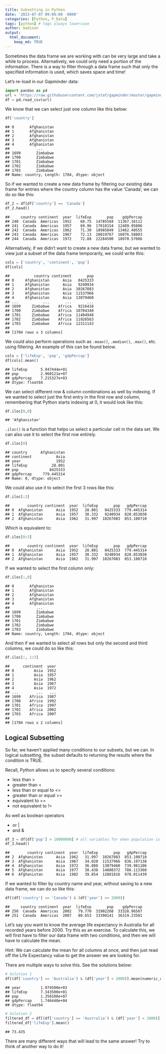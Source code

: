 ```yaml
---
title: Subsetting in Python
date: '2023-07-07 09:00:00 -0800'
categories: [Python, P_Data]
tags: [python] # tags always lowercase
author: madison
output: 
  html_document:
    keep_md: TRUE
---
```




Sometimes the data frame we are working with can be very large and take a while to process. Alternatively, we could only need a portion of the information. There is a way to filter through a data frame such that only the specified information is used, which saves space and time!

Let’s re-load in our Gapminder data:


```python
import pandas as pd
url = 'https://raw.githubusercontent.com/jstaf/gapminder/master/gapminder/gapminder.csv'
df = pd.read_csv(url)
```

We know that we can select just one column like this below:


```python
df['country']
```

```
## 0       Afghanistan
## 1       Afghanistan
## 2       Afghanistan
## 3       Afghanistan
## 4       Afghanistan
##            ...     
## 1699       Zimbabwe
## 1700       Zimbabwe
## 1701       Zimbabwe
## 1702       Zimbabwe
## 1703       Zimbabwe
## Name: country, Length: 1704, dtype: object
```

So if we wanted to create a new data frame by filtering our existing data frame for entries where the country column has the value ‘Canada’, we can do so like this:


```python
df_2 = df[df['country'] == 'Canada']
df_2.head()
```

```
##     country continent  year  lifeExp       pop    gdpPercap
## 240  Canada  Americas  1952    68.75  14785584  11367.16112
## 241  Canada  Americas  1957    69.96  17010154  12489.95006
## 242  Canada  Americas  1962    71.30  18985849  13462.48555
## 243  Canada  Americas  1967    72.13  20819767  16076.58803
## 244  Canada  Americas  1972    72.88  22284500  18970.57086
```

Alternatively, if we didn’t want to create a new data frame, but we wanted to view just a subset of the data frame temporarily, we could write this:


```python
cols = ['country', 'continent', 'pop']
df[cols]
```

```
##           country continent       pop
## 0     Afghanistan      Asia   8425333
## 1     Afghanistan      Asia   9240934
## 2     Afghanistan      Asia  10267083
## 3     Afghanistan      Asia  11537966
## 4     Afghanistan      Asia  13079460
## ...           ...       ...       ...
## 1699     Zimbabwe    Africa   9216418
## 1700     Zimbabwe    Africa  10704340
## 1701     Zimbabwe    Africa  11404948
## 1702     Zimbabwe    Africa  11926563
## 1703     Zimbabwe    Africa  12311143
## 
## [1704 rows x 3 columns]
```

We could also perform operations such as `.mean()`, `.median()`, `.max()`, etc. using filtering. An example of this can be found below.


```python
cols = ['lifeExp', 'pop', 'gdpPercap']
df[cols].mean()
```

```
## lifeExp      5.947444e+01
## pop          2.960121e+07
## gdpPercap    7.215327e+03
## dtype: float64
```

We can select different row & column combinations as well by indexing. If we wanted to select just the first entry in the first row and column, remembering that Python starts indexing at 0, it would look like this:


```python
df.iloc[0,0]
```

```
## 'Afghanistan'
```

`.iloc()` is a function that helps us select a particular cell in the data set. We can also use it to select the first row entirely.


```python
df.iloc[0]
```

```
## country      Afghanistan
## continent           Asia
## year                1952
## lifeExp           28.801
## pop              8425333
## gdpPercap     779.445314
## Name: 0, dtype: object
```

We could also use it to select the first 3 rows like this:


```python
df.iloc[:3]
```

```
##        country continent  year  lifeExp       pop   gdpPercap
## 0  Afghanistan      Asia  1952   28.801   8425333  779.445314
## 1  Afghanistan      Asia  1957   30.332   9240934  820.853030
## 2  Afghanistan      Asia  1962   31.997  10267083  853.100710
```

Which is equivalent to:


```python
df.iloc[0:3]
```

```
##        country continent  year  lifeExp       pop   gdpPercap
## 0  Afghanistan      Asia  1952   28.801   8425333  779.445314
## 1  Afghanistan      Asia  1957   30.332   9240934  820.853030
## 2  Afghanistan      Asia  1962   31.997  10267083  853.100710
```

If we wanted to select the first column only:


```python
df.iloc[:,0]
```

```
## 0       Afghanistan
## 1       Afghanistan
## 2       Afghanistan
## 3       Afghanistan
## 4       Afghanistan
##            ...     
## 1699       Zimbabwe
## 1700       Zimbabwe
## 1701       Zimbabwe
## 1702       Zimbabwe
## 1703       Zimbabwe
## Name: country, Length: 1704, dtype: object
```

And then if we wanted to select all rows but only the second and third columns, we could do so like this:


```python
df.iloc[:, 1:3]
```

```
##      continent  year
## 0         Asia  1952
## 1         Asia  1957
## 2         Asia  1962
## 3         Asia  1967
## 4         Asia  1972
## ...        ...   ...
## 1699    Africa  1987
## 1700    Africa  1992
## 1701    Africa  1997
## 1702    Africa  2002
## 1703    Africa  2007
## 
## [1704 rows x 2 columns]
```

## Logical Subsetting

So far, we haven’t applied many conditions to our subsets, but we can. In logical subsetting, the subset defaults to returning the results where the condition is TRUE.

Recall, Python allows us to specify several conditions:

- less than >
- greater than <
- less than or equal to <=
- greater than or equal >=
- equivalent to ==
- not equivalent to !=

As well as boolean operators

- or |
- and &


```python
df_3 = df[df['pop'] > 10000000] # all variables for when population is greater than 10 million
df_3.head() 
```

```
##        country continent  year  lifeExp       pop   gdpPercap
## 2  Afghanistan      Asia  1962   31.997  10267083  853.100710
## 3  Afghanistan      Asia  1967   34.020  11537966  836.197138
## 4  Afghanistan      Asia  1972   36.088  13079460  739.981106
## 5  Afghanistan      Asia  1977   38.438  14880372  786.113360
## 6  Afghanistan      Asia  1982   39.854  12881816  978.011439
```

If we wanted to filter by country name and year, without saving to a new data frame, we can do so like this:


```python
df[(df['country'] == 'Canada') & (df['year'] >= 2000)]
```

```
##     country continent  year  lifeExp       pop    gdpPercap
## 250  Canada  Americas  2002   79.770  31902268  33328.96507
## 251  Canada  Americas  2007   80.653  33390141  36319.23501
```

Let’s say you want to know the average life expectancy in Australia for all recorded years before 2000. Try this as an exercise. To calculate this, we will first have to filter our data frame with two conditions, and then we will have to calculate the mean.

Hint: We can calculate the mean for all columns at once, and then just read off the Life Expectancy value to get the answer we are looking for.

There are multiple ways to solve this. See the solutions below:


```python
# Solution 1
df[(df['country'] == 'Australia') & (df['year'] < 2000)].mean(numeric_only = True)
```

```
## year         1.974500e+03
## lifeExp      7.343500e+01
## pop          1.358108e+07
## gdpPercap    1.746440e+04
## dtype: float64
```


```python
# Solution 2
filtered_df = df[(df['country'] == 'Australia') & (df['year'] < 2000)]
filtered_df['lifeExp'].mean()
```

```
## 73.435
```

There are many different ways that will lead to the same answer! Try to think of another way to do it!

